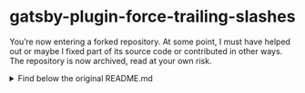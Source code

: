 # gatsby-plugin-force-trailing-slashes
You’re now entering a forked repository. At some point, I must have helped out or maybe I fixed part of its source code or contributed in other ways. The repository is now archived, read at your own risk.

<details>
  <summary>Find below the original README.md</summary>
  
  # gatsby-plugin-force-trailing-slashes

### ‼️ HEADS UP:

**This plugin will soon be deprecated**, please use Gatsby's new `trailingSlash` option. Read the [documentation](https://www.gatsbyjs.com/docs/reference/release-notes/v4.7/#trailingslash-option) to learn more.

**NO FURTHER UPDATES TO THIS PLUGIN WILL BE SHIPPED**

---

Old:

This plugin is one component of unifying a Gatsby site to _use_ trailing slashes. To correctly configure a Gatsby site to use trailing slashes, you need the following **three** pieces in place:

1. A web-server that treats trailing-slash paths as directories with an `index.html` inside and non-trailing-slash paths as _named documents_ (and ideally redirects directory requests without a trailing slash _to_ the trailing slash variant)
2. This plugin to prepare (at build time) the embedded [`@reach/router`](https://github.com/reach/router) for trailing slash paths
3. All uses of Gatsby's `<Link>` component in your code to intentionally specify a trailing slash.

Once these pieces are in place, everything will be unified: by default, Gatsby generates all static files (except the 404.html) as `index.html` files contained within aptly-named directories, the web-server will redirect non-trailing-slash requests to those directories to the trailing slash variant (correctly reflecting that the user is viewing a directory index), this plugin will ensure that the embedded `@reach/router` expects and uses trailing-slash paths once the client-side PWA is hydrated, and further client-side navigations from using `<Link>` correctly execute navigations using trailing slashes.

## Usage

Install:

```sh
npm i gatsby-plugin-force-trailing-slashes
# or
yarn add gatsby-plugin-force-trailing-slashes
```

Then configure via `gatsby-config.js`.

```js
{
  ...
  plugins: [
    ...,
    `gatsby-plugin-force-trailing-slashes`,
  ]
}
```

### Options

You can optionally provide additional paths to exclude from being changed. By default, `/404.html` will not be changed to use a trailing slash. This follows Gatsby's build sequence.

```js
  plugins: [
    {
      resolve: `gatsby-plugin-force-trailing-slashes`,
      options: {
        excludedPaths: [`/404.html`, `/my-dedicated-route`],
      },
    },
  ]
```

❗**NOTE:**❗️Providing additional paths for excluding from the trailing-slash workflow here does not prevent Gatsby from generating the static HTML contained within named-directories as `index.html`; you will need to configure that build-time behavior to match when adding an `excludedPath` to this plugin. Your static HTML web-server pathing should _always_ match. 

### Troubleshooting

If you're using `gatsby-plugin-offline` make sure place this plugin _after_ the offline one and to modify your offline plugin like so:

```
{
    resolve: 'gatsby-plugin-offline',
    options: {
        navigateFallbackWhitelist: [/\/$/],
    }
}
```

## Requirements

Requires Gatsby v2
  
</details>

